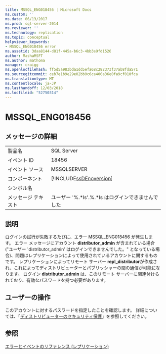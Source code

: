 ```yaml
---
title: MSSQL_ENG018456 | Microsoft Docs
ms.custom: ''
ms.date: 06/13/2017
ms.prod: sql-server-2014
ms.reviewer: ''
ms.technology: replication
ms.topic: conceptual
helpviewer_keywords:
- MSSQL_ENG018456 error
ms.assetid: 3daa8144-d81f-445a-b6c3-4bb3e9fd1526
author: MashaMSFT
ms.author: mathoma
manager: craigg
ms.openlocfilehash: ff5d5a983bda1dd5efa68c282373f37ab8fda571
ms.sourcegitcommit: ceb7e1b9e29e02bb0c6ca400a36e0fa9cf010fca
ms.translationtype: MT
ms.contentlocale: ja-JP
ms.lasthandoff: 12/03/2018
ms.locfileid: "52750314"
---
```

# <a name="mssqleng018456"></a>MSSQL_ENG018456
    
## <a name="message-details"></a>メッセージの詳細  
  
|||  
|-|-|  
|製品名|SQL Server|  
|イベント ID|18456|  
|イベント ソース|MSSQLSERVER|  
|コンポーネント|[!INCLUDE[ssDEnoversion](../../includes/ssdenoversion-md.md)]|  
|シンボル名||  
|メッセージ テキスト|ユーザー '%.*ls'.%.\*ls はログインできませんでした|  
  
## <a name="explanation"></a>説明  
 ログインの試行が失敗するたびに、エラー MSSQL_ENG018456 が発生します。 エラー メッセージにアカウント **distributor_admin** が含まれている場合 ("ユーザー 'distributor_admin' はログインできませんでした。" となっている場合)、問題はレプリケーションによって使用されているアカウントに関するものです。 レプリケーションによってリモート サーバー **repl_distributor**が作成され、これによってディストリビューターとパブリッシャーの間の通信が可能になります。 ログイン **distributor_admin** は、このリモート サーバーに関連付けられており、有効なパスワードを持つ必要があります。  
  
## <a name="user-action"></a>ユーザーの操作  
 このアカウントに対するパスワードを指定したことを確認します。 詳細については、「[ディストリビューターのセキュリティ保護](security/secure-the-distributor.md)」を参照してください。  
  
## <a name="see-also"></a>参照  
 [エラーとイベントのリファレンス &#40;レプリケーション&#41;](errors-and-events-reference-replication.md)  
  
  
